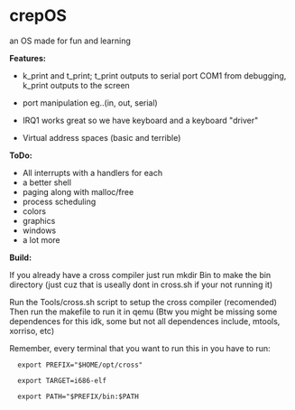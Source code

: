 # crepOS
an OS made for fun and learning

**Features:**

  - k_print and t_print; t_print outputs to serial port COM1 from debugging, k_print outputs to the screen

  - port manipulation eg..(in, out, serial)

  - IRQ1 works great so we have keyboard and a keyboard "driver"
  
  - Virtual address spaces (basic and terrible)

**ToDo:**
  - All interrupts with a handlers for each
  - a better shell
  - paging along with malloc/free
  - process scheduling
  - colors
  - graphics
  - windows
  - a lot more

**Build:**

  If you already have a cross compiler just
  run mkdir Bin to make the bin directory (just cuz that is useally dont in cross.sh if your not running it)

  Run the Tools/cross.sh script to setup the cross compiler (recomended)
  Then run the makefile to run it in qemu
  (Btw you might be missing some dependences for this idk, some but not all dependences include, mtools, xorriso, etc)
  
  Remember, every terminal that you want to run this in you have to run: 
  
      export PREFIX="$HOME/opt/cross"
      
      export TARGET=i686-elf
      
      export PATH="$PREFIX/bin:$PATH
      
      
      
      
